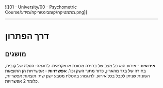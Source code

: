 ![[01 - University/00 - Psychometric Course/מתמטיקה/קומבינטוריקה/מידע.png]]
***
# דרך הפתרון
## מושגים
**אירועים** - אירוע הוא כל מצב של בחירה מכוונת או אקראית. לדוגמה: הטלה של קוביה, בחירה של בגד מהארון, כדור מתוך השק וכו'.
**אפשרויות** - אפשרויות הן התוצאות השונות שניתן לקבל בכל אירוע. לדוגמה: בהטלת מטבע ישנן שתי תוצאות אפשריות, כלומר 2 אפשרויות.
